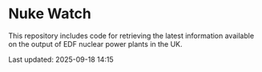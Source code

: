 # Nuke Watch

This repository includes code for retrieving the latest information available on the output of EDF nuclear power plants in the UK.

Last updated: 2025-09-18 14:15